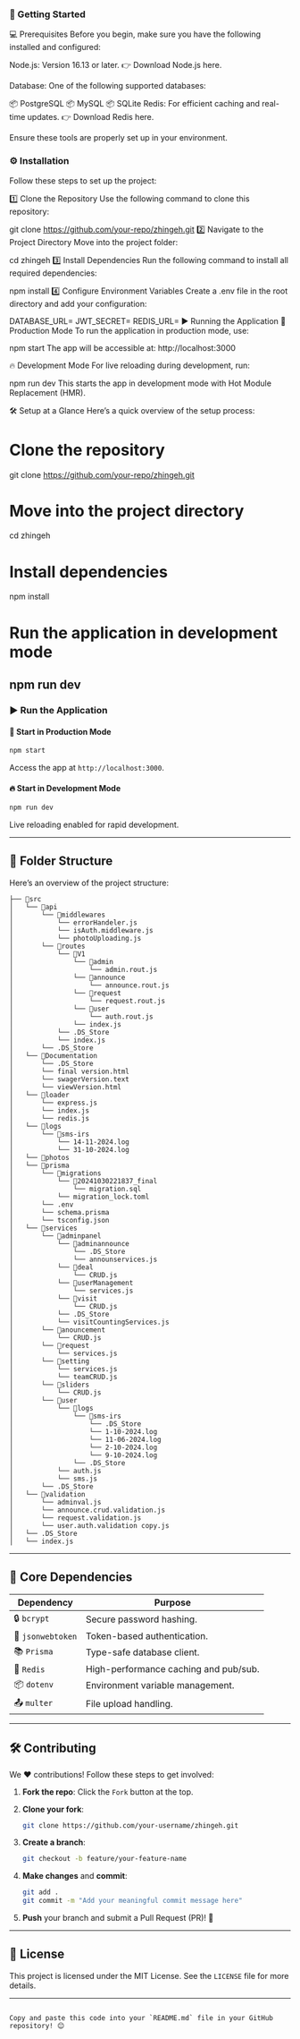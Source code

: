 ### 🚀 Getting Started
💻 Prerequisites
Before you begin, make sure you have the following installed and configured:

Node.js: Version 16.13 or later.
👉 Download Node.js here.

Database: One of the following supported databases:

📦 PostgreSQL
📦 MySQL
📦 SQLite
Redis: For efficient caching and real-time updates.
👉 Download Redis here.

Ensure these tools are properly set up in your environment.

### ⚙️ Installation
Follow these steps to set up the project:

1️⃣ Clone the Repository
Use the following command to clone this repository:

git clone https://github.com/your-repo/zhingeh.git
2️⃣ Navigate to the Project Directory
Move into the project folder:

cd zhingeh
3️⃣ Install Dependencies
Run the following command to install all required dependencies:

npm install
4️⃣ Configure Environment Variables
Create a .env file in the root directory and add your configuration:

DATABASE_URL=<your-database-url>
JWT_SECRET=<your-secret-key>
REDIS_URL=<your-redis-url>
▶️ Running the Application
🌟 Production Mode
To run the application in production mode, use:

npm start
The app will be accessible at:
http://localhost:3000

🔥 Development Mode
For live reloading during development, run:

npm run dev
This starts the app in development mode with Hot Module Replacement (HMR).

🛠️ Setup at a Glance
Here’s a quick overview of the setup process:

# Clone the repository
git clone https://github.com/your-repo/zhingeh.git

# Move into the project directory
cd zhingeh

# Install dependencies
npm install

# Run the application in development mode
npm run dev
---

### ▶️ **Run the Application**

#### 🌟 Start in Production Mode  

```bash
npm start
```

Access the app at `http://localhost:3000`.  

#### 🔥 Start in Development Mode  

```bash
npm run dev
```

Live reloading enabled for rapid development.

---

## 📂 **Folder Structure**

Here’s an overview of the project structure:  

```
├── 📁src
│   └── 📁api
│       └── 📁middlewares
│           └── errorHandeler.js
│           └── isAuth.middleware.js
│           └── photoUploading.js
│       └── 📁routes
│           └── 📁V1
│               └── 📁admin
│                   └── admin.rout.js
│               └── 📁announce
│                   └── announce.rout.js
│               └── 📁request
│                   └── request.rout.js
│               └── 📁user
│                   └── auth.rout.js
│               └── index.js
│           └── .DS_Store
│           └── index.js
│       └── .DS_Store
│   └── 📁Documentation
│       └── .DS_Store
│       └── final version.html
│       └── swagerVersion.text
│       └── viewVersion.html
│   └── 📁loader
│       └── express.js
│       └── index.js
│       └── redis.js
│   └── 📁logs
│       └── 📁sms-irs
│           └── 14-11-2024.log
│           └── 31-10-2024.log
│   └── 📁photos
│   └── 📁prisma
│       └── 📁migrations
│           └── 📁20241030221837_final
│               └── migration.sql
│           └── migration_lock.toml
│       └── .env
│       └── schema.prisma
│       └── tsconfig.json
│   └── 📁services
│       └── 📁adminpanel
│           └── 📁adminannounce
│               └── .DS_Store
│               └── announservices.js
│           └── 📁deal
│               └── CRUD.js
│           └── 📁userManagement
│               └── services.js
│           └── 📁visit
│               └── CRUD.js
│           └── .DS_Store
│           └── visitCountingServices.js
│       └── 📁anouncement
│           └── CRUD.js
│       └── 📁request
│           └── services.js
│       └── 📁setting
│           └── services.js
│           └── teamCRUD.js
│       └── 📁sliders
│           └── CRUD.js
│       └── 📁user
│           └── 📁logs
│               └── 📁sms-irs
│                   └── .DS_Store
│                   └── 1-10-2024.log
│                   └── 11-06-2024.log
│                   └── 2-10-2024.log
│                   └── 9-10-2024.log
│               └── .DS_Store
│           └── auth.js
│           └── sms.js
│       └── .DS_Store
│   └── 📁validation
│       └── adminval.js
│       └── announce.crud.validation.js
│       └── request.validation.js
│       └── user.auth.validation copy.js
│   └── .DS_Store
│   └── index.js
```

---

## 🧩 **Core Dependencies**

| Dependency       | Purpose                                   |
|-------------------|-------------------------------------------|
| 🔒 `bcrypt`       | Secure password hashing.                  |
| 🔑 `jsonwebtoken` | Token-based authentication.               |
| 📚 `Prisma`       | Type-safe database client.                |
| 🔄 `Redis`        | High-performance caching and pub/sub.     |
| 📦 `dotenv`       | Environment variable management.          |
| 📤 `multer`       | File upload handling.                     |

---

## 🛠️ **Contributing**

We ❤️ contributions! Follow these steps to get involved:  

1. **Fork the repo**: Click the `Fork` button at the top.  
2. **Clone your fork**:  

   ```bash
   git clone https://github.com/your-username/zhingeh.git
   ```  

3. **Create a branch**:  

   ```bash
   git checkout -b feature/your-feature-name
   ```  

4. **Make changes** and **commit**:  

   ```bash
   git add .
   git commit -m "Add your meaningful commit message here"
   ```  

5. **Push** your branch and submit a Pull Request (PR)! 🎉  

---

## 📝 **License**

This project is licensed under the MIT License. See the `LICENSE` file for more details.  

---
```

Copy and paste this code into your `README.md` file in your GitHub repository! 😊
